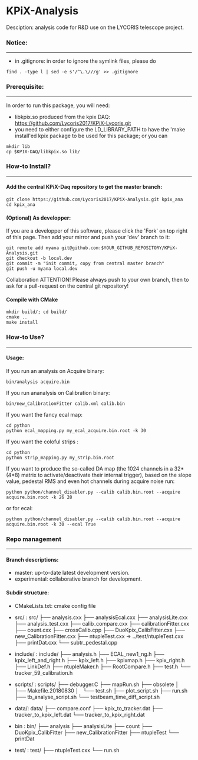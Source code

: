# KPiX-Analysis

Desciption: analysis code for R&D use on the LYCORIS telescope project.

### Notice:
--------------
* in .gitignore: in order to ignore the symlink files, please do
```
find . -type l | sed -e s'/^\.\///g' >> .gitignore
```

### Prerequisite:
--------------

In order to run this package, you will need:
* libkpix.so produced from the kpix DAQ: https://github.com/Lycoris2017/KPiX-Lycoris.git
* you need to either configure the LD_LIBRARY_PATH to have the 'make install'ed kpix package to be used for this package; or you can
```
mkdir lib
cp $KPIX-DAQ/libkpix.so lib/
```

### How-to Install?
--------------

#### Add the central KPiX-Daq repository to get the master branch:

```
git clone https://github.com/Lycoris2017/KPiX-Analysis.git kpix_ana
cd kpix_ana
```

#### (Optional) As developper:

If you are a developper of this software, please click the 'Fork' on top right of this page. Then add your mirror and push your 'dev' branch to it:

```
git remote add myana git@github.com:$YOUR_GITHUB_REPOSITORY/KPiX-Analysis.git
git checkout -b local.dev
git commit -m "init commit, copy from central master branch"
git push -u myana local.dev
```

Collaboration ATTENTION! Please always push to your own branch, then to ask for a pull-request on the central git repository!

#### Compile with CMake

```
mkdir build/; cd build/
cmake ..
make install
```

### How-to Use?
--------------

#### Usage:

If you run an analysis on Acquire binary:
```
bin/analysis acquire.bin
```

If you run ananalysis on Calibration binary:
```
bin/new_CalibrationFitter calib.xml calib.bin
```

If you want the fancy ecal map:
```
cd python
python ecal_mapping.py my_ecal_acquire.bin.root -k 30
```

If you want the coloful strips :
```
cd python
python strip_mapping.py my_strip.bin.root
```

If you want to produce the so-called DA map (the 1024 channels in a 32*(4*8) matrix to activate/deactivate their internal trigger), based on the slope value, pedestal RMS and even hot channels during acquire noise run:
```
python python/channel_disabler.py --calib calib.bin.root --acquire acquire.bin.root -k 26 28
```

or for ecal:
```
python python/channel_disabler.py --calib calib.bin.root --acquire acquire.bin.root -k 30 --ecal True
```

### Repo management
--------------

#### Branch descriptions:

* master: up-to-date latest development version.
* experimental: collaborative branch for development.

#### Subdir structure:

* CMakeLists.txt: cmake config file
* src/ :
src/
├── analysis.cxx 
├── analysisEcal.cxx
├── analysisLite.cxx
├── analysis_test.cxx
├── calib_compare.cxx
├── calibrationFitter.cxx
├── count.cxx
├── crossCalib.cpp
├── DuoKpix_CalibFitter.cxx
├── new_CalibrationFitter.cxx
├── ntupleTest.cxx -> ../test/ntupleTest.cxx
├── printDat.cxx
└── subtr_pedestal.cpp

* include/ :
include/
├── analysis.h
├── ECAL_new1_ng.h
├── kpix_left_and_right.h
├── kpix_left.h
├── kpixmap.h
├── kpix_right.h
├── LinkDef.h
├── ntupleMaker.h
├── RootCompare.h
├── test.h
└── tracker_59_calibration.h

* scripts/ :
scripts/
├── debugger.C
├── mapRun.sh
├── obsolete
│   ├── Makefile.20180830
│   └── test.sh
├── plot_script.sh
├── run.sh
├── tb_analyse_script.sh
└── testbeam_time_diff_script.sh

* data/:
data/
├── compare.conf
├── kpix_to_tracker.dat
├── tracker_to_kpix_left.dat
└── tracker_to_kpix_right.dat


* bin :
bin/
├── analysis
├── analysisLite
├── count
├── DuoKpix_CalibFitter
├── new_CalibrationFitter
├── ntupleTest
└── printDat

* test/ :
test/
├── ntupleTest.cxx
└── run.sh


